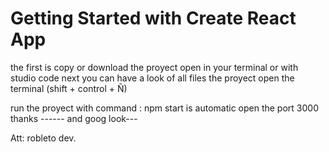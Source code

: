 # Getting Started with Create React App
the first is copy or download the proyect open in your terminal or with studio code
next you can have a look of all files the proyect
open the terminal (shift + control + Ñ)

run the proyect with command : npm start is automatic open the port 3000 
thanks ------ and goog look---

Att: robleto dev.
